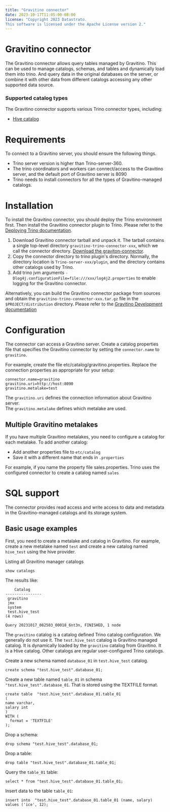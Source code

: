 ```yaml
---
title: "Gravitino connector"
date: 2023-10-17T11:05:00-08:00
license: "Copyright 2023 Datastrato.
This software is licensed under the Apache License version 2."
---
```

# Gravitino connector

The Gravitino connector allows query tables managed by Gravitino. 
This can be used to manage catalogs, schemas, and tables and dynamically load them into trino. 
And query data in the original databases on the server, 
or combine it with other data from different catalogs accessing any other supported data source.

### Supported catalog types
The Gravitino connector supports various Trino connector types, including:
- [Hive catalog](gravitino-manage-hive.md)

# Requirements

To connect to a Gravitino server, you should ensure the following things.
- Trino server version is higher than Trino-server-360.
- The trino coordinators and workers can connect/access to the Gravitino server, and the default port of Gravitino server is 8090
- Trino needs to install connectors for all the types of Gravitino-managed catalogs.

# Installation

To install the Gravitino connector, you should deploy the Trino environment first.
Then install the Gravitino connector plugin to Trino.
Please refer to the [Deploying Trino documentation](https://trino.io/docs/current/installation/deployment.html).
1. Download Gravitino connector tarball and unpack it.
   The tarball contains a single top-level directory `gravitino-trino-connector-xxx`,
   which we call the connector directory.
   [Download the graviton-connector](https://github.com/datastrato/gravitino/releases). 
2. Copy the connector directory to trino plugin's directory.
   Normally, the directory location is `Trino-server-xxx/plugin`, and the directory contains other catalogs used by Trino.
3. Add trino jvm arguments `-Dlog4j.configurationFile=file:///xxx/log4j2.properties` to enable logging for the Gravitino connector.

Alternatively,
you can build the Gravitino connector package from sources
and obtain the `gravitino-trino-connector-xxx.tar.gz` file in the `$PROJECT/distribution` directory.
Please refer to the [Gravitino Development documentation](how-to-build.md)

# Configuration

The connector can access a Gravitino server. Create a catalog properties file that specifies the Gravitino connector by setting the 
`connector.name` to `gravitino`.

For example, create the file etc/catalog/gravitino.properties. Replace the connection properties as appropriate for your setup:

```
connector.name=gravitino
gravitino.uri=http://host:8090
gravitino.metalake=test
```
The `gravitino.uri` defines the connection information about Gravitino server.  
The `gravitino.metalake` defines which metalake are used.

## Multiple Gravitino metalakes
If you have multiple Gravitino metalakes, you need to configure a catalog for each metalake. To add another catalog:
- Add another properties file to `etc/catalog`
- Save it with a different name that ends in `.properties`

For example, if you name the property file sales.properties. Trino uses the configured connector to create a catalog named `sales`

# SQL support
The connector provides read access and write access to data and metadata in the Gravitino-managed catalogs and its storage system.

## Basic usage examples
First, you need to create a metalake and catalog in Gravitino.
For example, create a new metalake named `test` and create a new catalog named `hive_test` using the hive provider.

Listing all Gravitino manager catalogs
```
show catalogs
```
The results like:
```
    Catalog
----------------
 gravitino
 jmx
 system
 test.hive_test
(4 rows)

Query 20231017_082503_00018_6nt3n, FINISHED, 1 node
```

The `gravitino` catalog is a catalog defined Trino catalog configuration.
We generally do not use it.
The `test.hive_test` catalog is Gravitino managed catalog.
It is dynamically loaded by the `gravitino` catalog from Gravitino.
It is a Hive catalog.
Other catalogs are regular user-configured Trino catalogs.

Create a new schema named `database_01` in `test.hive_test` catalog.
```
create schema "test.hive_test".database_01;
```

Create a new table named `table_01` in schema `"test.hive_test".database_01`. That is stored using the TEXTFILE format.
```
create table  "test.hive_test".database_01.table_01
(
name varchar,
salary int
)
WITH (
  format = 'TEXTFILE'
);
```

Drop a schema:
```
drop schema "test.hive_test".database_01;
```

Drop a table:
```
drop table "test.hive_test".database_01.table_01;
```

Query the `table_01` table: 
```
select * from "test.hive_test".database_01.table_01;
```

Insert data to the table `table_01`:  
```
insert into  "test.hive_test".database_01.table_01 (name, salary) values ('ice', 12);
```





